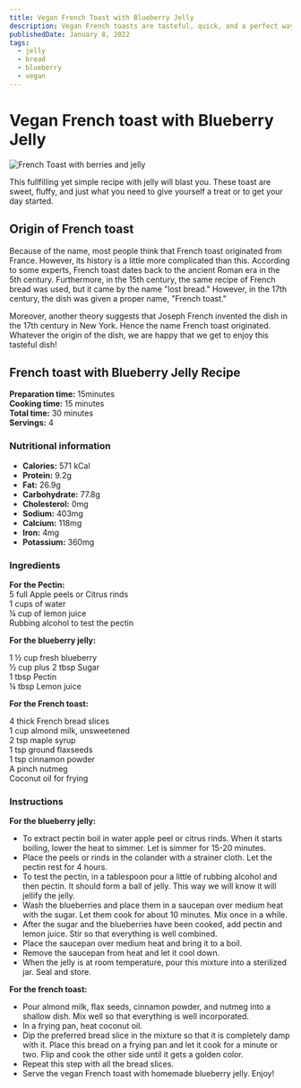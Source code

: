 ```yaml
---
title: Vegan French Toast with Blueberry Jelly
description: Vegan French toasts are tasteful, quick, and a perfect way to start your day.
publishedDate: January 8, 2022
tags:
  - jelly
  - bread
  - blueberry
  - vegan
---
```


# Vegan French toast with Blueberry Jelly

![French Toast with berries and jelly](/frenchtoast.jpg "image")

This fullfilling yet simple recipe with jelly will blast you. These toast are sweet, fluffy, and just what you need to give yourself a treat or to get your day started.

## Origin of French toast

Because of the name, most people think that French toast originated from France. However, its history is a little more complicated than this. According to some experts, French toast dates back to the ancient Roman era in the 5th century. Furthermore, in the 15th century, the same recipe of French bread was used, but it came by the name &quot;lost bread.&quot; However, in the 17th century, the dish was given a proper name, &quot;French toast.&quot;

Moreover, another theory suggests that Joseph French invented the dish in the 17th century in New York. Hence the name French toast originated. Whatever the origin of the dish, we are happy that we get to enjoy this tasteful dish!

## French toast with Blueberry Jelly Recipe

**Preparation time:** 15minutes  
**Cooking time:** 15 minutes  
**Total time:** 30 minutes  
**Servings:** 4

### Nutritional information

- **Calories:** 571 kCal
- **Protein:** 9.2g
- **Fat:** 26.9g
- **Carbohydrate:** 77.8g
- **Cholesterol:** 0mg
- **Sodium:** 403mg
- **Calcium:** 118mg
- **Iron:** 4mg
- **Potassium:** 360mg

### Ingredients

**For the Pectin:**  
5 full Apple peels or Citrus rinds  
1 cups of water  
¼ cup of lemon juice  
Rubbing alcohol to test the pectin

**For the blueberry jelly:**

1 ½ cup fresh blueberry  
½ cup plus 2 tbsp Sugar  
1 tbsp Pectin  
¼ tbsp Lemon juice

**For the French toast:**

4 thick French bread slices  
1 cup almond milk, unsweetened  
2 tsp maple syrup  
1 tsp ground flaxseeds  
1 tsp cinnamon powder  
A pinch nutmeg  
Coconut oil for frying

### Instructions

**For the blueberry jelly:**

- To extract pectin boil in water apple peel or citrus rinds. When it starts boiling, lower the heat to simmer. Let is simmer for 15-20 minutes.
- Place the peels or rinds in the colander with a strainer cloth. Let the pectin rest for 4 hours.
- To test the pectin, in a tablespoon pour a little of rubbing alcohol and then pectin. It should form a ball of jelly. This way we will know it will jellify the jelly.
- Wash the blueberries and place them in a saucepan over medium heat with the sugar. Let them cook for about 10 minutes. Mix once in a while.
- After the sugar and the blueberries have been cooked, add pectin and lemon juice. Stir so that everything is well combined.
- Place the saucepan over medium heat and bring it to a boil.
- Remove the saucepan from heat and let it cool down.
- When the jelly is at room temperature, pour this mixture into a sterilized jar. Seal and store.

**For the french toast:**

- Pour almond milk, flax seeds, cinnamon powder, and nutmeg into a shallow dish. Mix well so that everything is well incorporated.
- In a frying pan, heat coconut oil.
- Dip the preferred bread slice in the mixture so that it is completely damp with it. Place this bread on a frying pan and let it cook for a minute or two. Flip and cook the other side until it gets a golden color.
- Repeat this step with all the bread slices.
- Serve the vegan French toast with homemade blueberry jelly. Enjoy!
